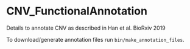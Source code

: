 # CNV_FunctionalAnnotation
Details to annotate CNV as described in Han et al. BioRxiv 2019

To download/generate annotation files run `bin/make_annotation_files`.

